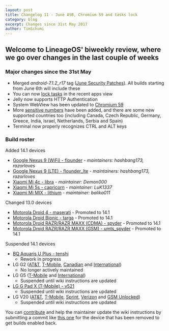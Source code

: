 ```yaml
---
layout: post
title: Changelog 11 - June ASB, Chromium 59 and tasks lock
category: blog
excerpt: Changes since 31st May 2017
author: TimSchumi
---
```


## Welcome to LineageOS' biweekly review, where we go over changes in the last couple of weeks

### Major changes since the 31st May

* Merged _android-7.1.2_r17_ tag ([June Security Patches](https://source.android.com/security/bulletin/2017-06-01)). All builds starting from June 6th will include these
* You can now [lock tasks](https://review.lineageos.org/#/q/topic:taskLock) in the recent apps view
* Jelly now supports HTTP Authentication
* System WebView has been updated to [Chromium 59](https://review.lineageos.org/#/q/topic:chromium-59)
* More [sensitive numbers](https://www.lineageos.org/Changelog-10/) have been added, and there are some new supported countries too (including Canada, Czech Republic, Germany, Greece, India, Israel, Netherlands, Serbia and Spain)
* Terminal now properly recognizes CTRL and ALT keys

### Build roster

Added 14.1 devices

* [Google Nexus 9 (WiFi) - flounder](https://wiki.lineageos.org/devices/flounder) - _maintainers: hashbang173, razorloves_
* [Google Nexus 9 (LTE) - flounder_lte](https://wiki.lineageos.org/devices/flounder_lte) - _maintainers: hashbang173, razorloves_
* [Xiaomi Mi 4c - libra](https://wiki.lineageos.org/devices/libra) - _maintainer: Demon000_
* [Xiaomi Mi 5s - capricorn](https://wiki.lineageos.org/devices/capricorn) - _maintainer: LuK1337_
* [Xiaomi Mi MIX - lithium](https://wiki.lineageos.org/devices/lithium) - _maintainer: balika011_

Changed 13.0 devices
* [Motorola Droid 4 - maserati](https://wiki.lineageos.org/devices/maserati) - Promoted to 14.1
* [Motorola Droid Bionic - targa](https://wiki.lineageos.org/devices/targa) - Promoted to 14.1
* [Motorola Droid RAZR/RAZR MAXX (CDMA) - spyder](https://wiki.lineageos.org/devices/spyder) - Promoted to 14.1
* [Motorola Droid RAZR/RAZR MAXX (GSM) - umts_spyder](https://wiki.lineageos.org/devices/umts_spyder) - Promoted to 14.1

Suspended 14.1 devices

* [BQ Aquaris U Plus - tenshi](https://wiki.lineageos.org/devices/tenshi)
  * Rework in progress
* LG G2 ([AT&T](https://wiki.lineageos.org/devices/d800), [T-Mobile](https://wiki.lineageos.org/devices/d801), [Canadian](https://wiki.lineageos.org/devices/d803) and [International](https://wiki.lineageos.org/devices/d802))
  * No longer actively maintained
* LG G5 ([T-Mobile](https://wiki.lineageos.org/devices/h830) and [International](https://wiki.lineageos.org/devices/h850))
  * Suspended until wiki instructions are updated
* [LG G Pad X (T-Mobile) - v521](https://wiki.lineageos.org/devices/v521)
  * Suspended until wiki instructions are updated
* LG V20 ([AT&T](https://wiki.lineageos.org/devices/d910), [T-Mobile](https://wiki.lineageos.org/devices/d918), [Sprint](https://wiki.lineageos.org/devices/ls997), [Verizon](https://wiki.lineageos.org/devices/vs995) and [GSM Unlocked](https://wiki.lineageos.org/devices/us996))
  * Suspended until wiki instructions are updated

You can [contribute](http://wiki.lineageos.org/contributing.html) and help the maintainer update the wiki instructions by submitting a commit like [this one](https://review.lineageos.org/#/c/175965/) for the device that has been removed to get builds enabled back.